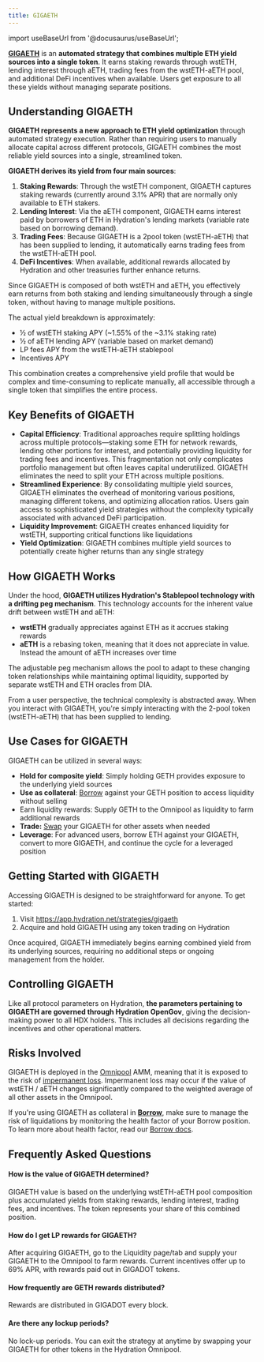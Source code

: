 ```yaml
---
title: GIGAETH
---
```


import useBaseUrl from '@docusaurus/useBaseUrl';

**[GIGAETH](https://app.hydration.net/strategies/gigaeth)** is an **automated strategy that combines multiple ETH yield sources into a single token**. It earns staking rewards through wstETH, lending interest through aETH, trading fees from the wstETH-aETH pool, and additional DeFi incentives when available. Users get exposure to all these yields without managing separate positions.

## Understanding GIGAETH

**GIGAETH represents a new approach to ETH yield optimization** through automated strategy execution. Rather than requiring users to manually allocate capital across different protocols, GIGAETH combines the most reliable yield sources into a single, streamlined token.

**GIGAETH derives its yield from four main sources**:

1. **Staking Rewards**: Through the wstETH component, GIGAETH captures staking rewards (currently around 3.1% APR) that are normally only available to ETH stakers.
2. **Lending Interest**: Via the aETH component, GIGAETH earns interest paid by borrowers of ETH in Hydration's lending markets (variable rate based on borrowing demand).
3. **Trading Fees**: Because GIGAETH is a 2pool token (wstETH-aETH) that has been supplied to lending, it automatically earns trading fees from the wstETH-aETH pool.
4. **DeFi Incentives**: When available, additional rewards allocated by Hydration and other treasuries further enhance returns.

Since GIGAETH is composed of both wstETH and aETH, you effectively earn returns from both staking and lending simultaneously through a single token, without having to manage multiple positions.

The actual yield breakdown is approximately:

- ½ of wstETH staking APY (~1.55% of the ~3.1% staking rate)
- ½ of aETH lending APY (variable based on market demand)
- LP fees APY from the wstETH-aETH stablepool
- Incentives APY

This combination creates a comprehensive yield profile that would be complex and time-consuming to replicate manually, all accessible through a single token that simplifies the entire process.

## Key Benefits of GIGAETH

- **Capital Efficiency**: Traditional approaches require splitting holdings across multiple protocols—staking some ETH for network rewards, lending other portions for interest, and potentially providing liquidity for trading fees and incentives. This fragmentation not only complicates portfolio management but often leaves capital underutilized. GIGAETH eliminates the need to split your ETH across multiple positions.
- **Streamlined Experience**: By consolidating multiple yield sources, GIGAETH eliminates the overhead of monitoring various positions, managing different tokens, and optimizing allocation ratios. Users gain access to sophisticated yield strategies without the complexity typically associated with advanced DeFi participation.
- **Liquidity Improvement**: GIGAETH creates enhanced liquidity for wstETH, supporting critical functions like liquidations
- **Yield Optimization**: GIGAETH combines multiple yield sources to potentially create higher returns than any single strategy

## How GIGAETH Works

Under the hood, **GIGAETH utilizes Hydration's Stablepool technology with a drifting peg mechanism**. This technology accounts for the inherent value drift between wstETH and aETH:

- **wstETH** gradually appreciates against ETH as it accrues staking rewards
- **aETH** is a rebasing token, meaning that it does not appreciate in value. Instead the amount of aETH increases over time

The adjustable peg mechanism allows the pool to adapt to these changing token relationships while maintaining optimal liquidity, supported by separate wstETH and ETH oracles from DIA.

From a user perspective, the technical complexity is abstracted away. When you interact with GIGAETH, you're simply interacting with the 2-pool token (wstETH-aETH) that has been supplied to lending.

## Use Cases for GIGAETH

GIGAETH can be utilized in several ways:

- **Hold for composite yield**: Simply holding GETH provides exposure to the underlying yield sources
- **Use as collateral**: [Borrow](https://app.hydration.net/borrow) against your GETH position to access liquidity without selling
- Earn liquidity rewards: Supply GETH to the Omnipool as liquidity to farm additional rewards
- **Trade:** [Swap](https://app.hydration.net/trade/swap) your GIGAETH for other assets when needed
- **Leverage**: For advanced users, borrow ETH against your GIGAETH, convert to more GIGAETH, and continue the cycle for a leveraged position

## Getting Started with GIGAETH

Accessing GIGAETH is designed to be straightforward for anyone. To get started:

1. Visit https://app.hydration.net/strategies/gigaeth
2. Acquire and hold GIGAETH using any token trading on Hydration

Once acquired, GIGAETH immediately begins earning combined yield from its underlying sources, requiring no additional steps or ongoing management from the holder.

## Controlling GIGAETH

Like all protocol parameters on Hydration, **the parameters pertaining to GIGAETH are governed through Hydration OpenGov**, giving the decision-making power to all HDX holders. This includes all decisions regarding the incentives and other operational matters.

## Risks Involved
GIGAETH is deployed in the [Omnipool](/products/trading/pools/omnipool) AMM, meaning that it is exposed to the risk of [impermanent loss](/products/trading/liquidity/impermanent_loss). Impermanent loss may occur if the value of wstETH / aETH changes significantly compared to the weighted average of all other assets in the Omnipool.

If you're using GIGAETH as collateral in **[Borrow](https://app.hydration.net/borrow)**, make sure to manage the risk of liquidations by monitoring the health factor of your Borrow position. To learn more about health factor, read our [Borrow docs](/products/borrowing/overview).

## Frequently Asked Questions

#### How is the value of GIGAETH determined? 
GIGAETH value is based on the underlying wstETH-aETH pool composition plus accumulated yields from staking rewards, lending interest, trading fees, and incentives. The token represents your share of this combined position.

#### How do I get LP rewards for GIGAETH? 
After acquiring GIGAETH, go to the Liquidity page/tab and supply your GIGAETH to the Omnipool to farm rewards. Current incentives offer up to 69% APR, with rewards paid out in GIGADOT tokens.

#### How frequently are GETH rewards distributed?
Rewards are distributed in GIGADOT every block.

#### Are there any lockup periods?
No lock-up periods. You can exit the strategy at anytime by swapping your GIGAETH for other tokens in the Hydration Omnipool.